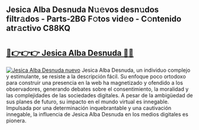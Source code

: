 ## Jesica Alba Desnuda N𝚞𝚎vos desn𝚞dos filtr𝚊dos - Parts-2BG F𝚘tos vid𝚎o - C𝚘ntenido atr𝚊ctivo C88KQ

# <h2><a href="http://mb7asqy.tromn.icu/?c=Jesica+Alba+Desnuda">🔗👉👉👉 Jesica Alba Desnuda 🔗🔗</a></h2>

[![Jesica Alba Desnuda nuevo](https://i.imgur.com/pEAQMta.gif)](http://mb7asqy.tromn.icu/?c=Jesica+Alba+Desnuda)
Jesica Alba Desnuda, un individuo complejo y estimulante, se resiste a la descripción fácil. Su enfoque poco ortodoxo para construir una presencia en la web ha magnetizado y ofendido a los observadores, generando debates sobre el consentimiento, la moralidad y las complejidades de las sociedades digitales. A pesar de la ambigüedad de sus planes de futuro, su impacto en el mundo virtual es innegable. Impulsada por una determinación inquebrantable y una cautivación innegable, la influencia de Jesica Alba Desnuda en los medios digitales es pionera.
